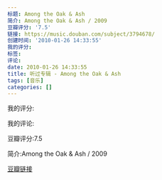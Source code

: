 ```yaml
---
标题: Among the Oak & Ash
简介: Among the Oak & Ash / 2009
豆瓣评分: '7.5'
链接: https://music.douban.com/subject/3794678/
创建时间: '2010-01-26 14:33:55'
我的评分:
标签:
评论:
date: 2010-01-26 14:33:55
title: 听过专辑 - Among the Oak & Ash
tags: [音乐]
categories: []
---
```


我的评分:

我的评论:

豆瓣评分:7.5

简介:Among the Oak & Ash / 2009

[豆瓣链接](https://music.douban.com/subject/3794678/)

